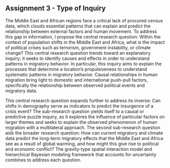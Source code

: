 
## Assignment 3 - Type of Inquiry

The Middle East and African regions face a critical lack of procured census data, which clouds essential patterns that can explain and predict the relationship between external factors and human movement. To address this gap in information, I propose the central research question: Within the context of population shifts in the Middle East and Africa, what is the impact of political crises such as terrorism, government instability, or climate change? This central research question trends toward an explanatory inquiry; it seeks to identify causes and effects in order to understand patterns in migratory behavior. In particular, this inquiry aims to explain the processes that determine a location’s propulsiveness to understand systematic patterns in migratory behavior. Causal relationships in human migration bring light to domestic and international push-pull factors, specifically the relationship between observed political events and migratory data.

This central research question expands further to address its inverse: Can shifts in demography serve as indicators to predict the insurgence of a crisis event? The sub-research question yields itself to a causal or predictive puzzle inquiry, as it explores the influence of particular factors on larger themes and seeks to explain the observed phenomenon of human migration with a multilateral approach. The second sub-research question aids the broader research question: How can current migratory and climate data predict the long-term migratory effects that the Middle East and Africa see as a result of global warming, and how might this give rise to political and economic conflict? The gravity-type spatial interaction model and hierarchical Bayesian modeling framework that accounts for uncertainty combines to address each question. 
